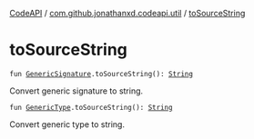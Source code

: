 [CodeAPI](../index.md) / [com.github.jonathanxd.codeapi.util](index.md) / [toSourceString](.)

# toSourceString

`fun `[`GenericSignature`](../com.github.jonathanxd.codeapi.generic/-generic-signature/index.md)`.toSourceString(): `[`String`](https://kotlinlang.org/api/latest/jvm/stdlib/kotlin/-string/index.html)

Convert generic signature to string.

`fun `[`GenericType`](../com.github.jonathanxd.codeapi.type/-generic-type/index.md)`.toSourceString(): `[`String`](https://kotlinlang.org/api/latest/jvm/stdlib/kotlin/-string/index.html)

Convert generic type to string.

